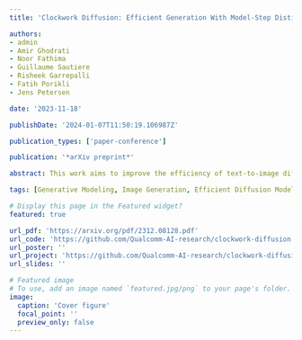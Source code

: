 ```yaml
---
title: 'Clockwork Diffusion: Efficient Generation With Model-Step Distillation'

authors:
- admin
- Amir Ghodrati
- Noor Fathima
- Guillaume Sautiere
- Risheek Garrepalli
- Fatih Porikli
- Jens Petersen

date: '2023-11-18'

publishDate: '2024-01-07T11:50:19.106987Z'

publication_types: ['paper-conference']

publication: '*arXiv preprint*'

abstract: This work aims to improve the efficiency of text-to-image diffusion models. While diffusion models use computationally expensive UNet-based denoising operations in every generation step, we identify that not all operations are equally relevant for the final output quality. In particular, we observe that UNet layers operating on high-res feature maps are relatively sensitive to small perturbations. In contrast, low-res feature maps influence the semantic layout of the final image and can often be perturbed with no noticeable change in the output. Based on this observation, we propose Clockwork Diffusion, a method that periodically reuses computation from preceding denoising steps to approximate low-res feature maps at one or more subsequent steps. For multiple baselines, and for both text-to-image generation and image editing, we demonstrate that Clockwork leads to comparable or improved perceptual scores with drastically reduced computational complexity. As an example, for Stable Diffusion v1.5 with 8 DPM++ steps we save 32% of FLOPs with negligible FID and CLIP change.

tags: [Generative Modeling, Image Generation, Efficient Diffusion Model]

# Display this page in the Featured widget?
featured: true

url_pdf: 'https://arxiv.org/pdf/2312.08128.pdf'
url_code: 'https://github.com/Qualcomm-AI-research/clockwork-diffusion'
url_poster: ''
url_project: 'https://github.com/Qualcomm-AI-research/clockwork-diffusion'
url_slides: ''

# Featured image
# To use, add an image named `featured.jpg/png` to your page's folder.
image:
  caption: 'Cover figure'
  focal_point: ''
  preview_only: false
---
```

